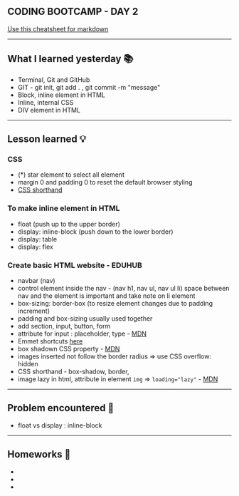## CODING BOOTCAMP - DAY 2
[Use this cheatsheet for markdown](https://www.markdownguide.org/cheat-sheet/)

---

## What I learned yesterday 📚
* Terminal, Git and GitHub
* GIT - git init, git add . , git commit -m "message"
* Block, inline element in HTML
* Inline, internal CSS
* DIV element in HTML

---

## Lesson learned 💡
### CSS
* (*) star element to select all element
* margin 0 and padding 0 to reset the default browser styling
* [CSS shorthand](https://developer.mozilla.org/en-US/docs/Web/CSS/margin#more_examples)

### To make inline element in HTML
* float (push up to the upper border)
* display: inline-block (push down to the lower border)
* display: table
* display: flex

### Create basic HTML website - EDUHUB
* navbar (nav)
* control element inside the nav - (nav h1, nav ul, nav ul li) space between nav and the element is important and take note on li element
* box-sizing: border-box (to resize element changes due to padding increment)
* padding and box-sizing usually used together
* add section, input, button, form
* attribute for input : placeholder, type - [MDN](https://developer.mozilla.org/en-US/docs/Web/HTML/Element/input)
* Emmet shortcuts [here](https://code.visualstudio.com/docs/editor/emmet#_how-to-expand-emmet-abbreviations-and-snippets)
* box shadown CSS property - [MDN](https://developer.mozilla.org/en-US/docs/Web/CSS/box-shadow)
* images inserted not follow the border radius => use CSS overflow: hidden
* CSS shorthand - box-shadow, border,
* image lazy in html, attribute in element `img` => `loading="lazy"` -  [MDN](https://developer.mozilla.org/en-US/docs/Web/HTML/Element/img#attr-loading)


---

## Problem encountered 🧐
* float vs display : inline-block

---

## Homeworks 📝
*
*
*